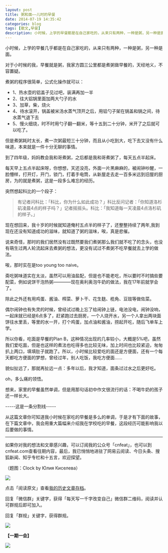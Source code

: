 ```yaml
---
layout: post
title: 粥和面——儿时的早餐
date: 2014-07-19 14:35:42
categories: blog
tags: [散文,早餐]
description: 小时候，上学的早餐都是在自己家吃的，从来只有两种，一种是粥，另一种是面。
---
```


小时候，上学的早餐几乎都是在自己家吃的，从来只有两种，一种是粥，另一种是面。

对于小时候的我，早餐就是粥，我家方圆三公里都是煮粥做早餐的，天经地义，不容置疑。

煮粥的程序很简单，公式化操作就可以：

- 1、热水壶的铝盖子见过吧，装满再加一半
- 2、往大铝锅里面加两大勺子的水
- 3、加草，柴，烧火
- 4、待水滚开，锅盖被米汤水蒸气顶开之后，用铝勺子架在锅盖和锅之间，待水蒸气退下去
- 5、慢火细烧，时不时用勺子翻一翻米，等十五到二十分钟，米开了之后就可以吃了。

但是煮粥耗时太长，煮一次粥最短三十分钟，而且从小吃到大，吃下去又没有什么味道，本来就是一件十分无聊的事情。

到了四年级，妈妈教会我和哥煮粥，之后都是我和哥煮粥了，每天五点半起床。

每天早上五点半起床呀，你想想，天还没亮，外面一片黑麻麻的，被闹钟吵醒，一脸懵样，打开灯，开门，锁门，打着手电筒，从新屋走去走一百多米远到旧屋的厨房，为的就是煮粥，这是一段多么难忘的经历。

突然想起科比的一个段子：

>有记者问科比：「科比，你为什么如此成功？」科比反问记者：「你知道洛杉矶凌晨4点的样子吗？」记者摇摇头。科比：「我知道每一天凌晨4点洛杉矶的样子。」  

现在想回来，我十岁的时候就知道俺村五点半的样子了，还整整持续了两年,我到现在还没有知道成功的滋味，就知道了粥的滋味，唉，真是悲催。

说来奇怪，那时的我们居然没有过既然要我们煮粥那么我们就不吃了的念头，也没有萌生过两人轮流起床去煮粥的想法，更没有试过不煮粥不吃早餐就去上学的做法。

唉，那时实在是too young too naive。

斋吃粥味道实在太淡，虽然可以用油盐配，但是也不能老吃，所以要时不时搞些要配菜，例如说饼干泡热粥————现在奥利奥泡牛奶的做法，我在17年前就学会了。

除此之外还有用鸡蛋、酱油、榨菜、萝卜干、花生麸、榄角、豆豉等做佐菜。

偶尔闹钟也有失灵的时候，曾经试过晚上忘了给闹钟上链，电池没电，闹钟没响，一起床就已经是6点多了，赶紧跑过去厨房，一个人烧开水，另一个人拿出两块面饼往水里丢，等里的水一开，打个鸡蛋，加点油和酱油，捞起开吃，随后飞单车上学。

所以你看，吃面是早餐的Plan B，这种情况出现的几率较小，大概是5%吧，虽然我们爱吃面，但是也这样的煮法也吃得多也比较无味，加上时间也比较紧迫，匆匆扒上两口，填填肚子就跑了。所以，小时候比较爱吃的面还是方便面，还有一个每天都吃方便面的梦想，曾经过年，别人吃饭，我吃方便面……

貌似扯远了，那就再扯远一点：多年以后，我才知道，面条过过水之后更好吃。

oh，多么痛的领悟。

想来，家里的早餐虽然单调，但是用那句话初中作文很流行的话：不喝牛奶的孩子还一样长大。

-----这是一条分割线-----

从这篇文章你可知道我小时候在家吃的早餐是多么的单调，于是才有下面的故事，在下篇文章中，我会用重大篇幅来介绍我在学校吃的早餐，这段经历可能影响我以后要做的事情。

----

如果你对我的想法和文章感兴趣，可以订阅我的公众号「cnfeat」，也可以到cnfeat.com查看往期内容，最后，我已悄悄地进驻了网易云阅读、今日头条、搜狐新闻、知乎专栏和十五言，欢迎探望。

（题图：Clock by Юлия Киселева）

![](http://cnfeat.qiniudn.com/mHDSX.png)

点击「阅读原文」查看[我的历史文章存档](http://cnfeat.com)。


回复「微信群」关键字，获得「每天写一千字改变自己」微信群二维码，阅读并认可群规后即可加入。

回复「群规」关键字，获得群规。

![](http://cnfeat.qiniudn.com/%E7%AD%BE%E5%90%8D-2014-07-11.png)

**【一期一会】**

![](http://cnfeat.qiniudn.com/Image-2014-07-13-20-33-561.jpg)















